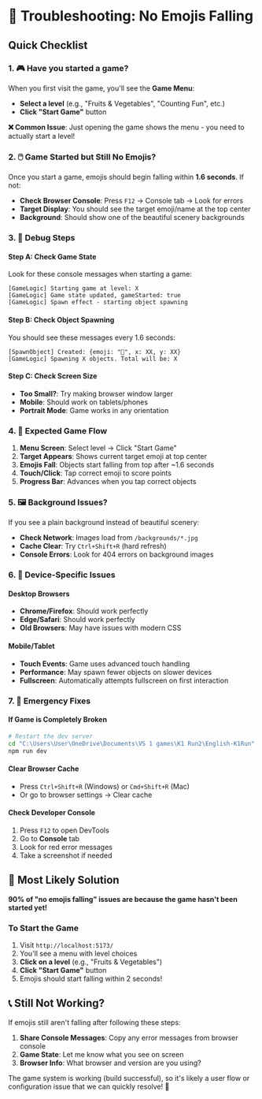 # 🐛 Troubleshooting: No Emojis Falling

## Quick Checklist

### 1. 🎮 **Have you started a game?**

When you first visit the game, you'll see the **Game Menu**:

- **Select a level** (e.g., "Fruits & Vegetables", "Counting Fun", etc.)
- **Click "Start Game"** button

**❌ Common Issue**: Just opening the game shows the menu - you need to actually start a level!

### 2. 🖱️ **Game Started but Still No Emojis?**

Once you start a game, emojis should begin falling within **1.6 seconds**. If not:

- **Check Browser Console**: Press `F12` → Console tab → Look for errors
- **Target Display**: You should see the target emoji/name at the top center
- **Background**: Should show one of the beautiful scenery backgrounds

### 3. 🔧 **Debug Steps**

#### Step A: Check Game State

Look for these console messages when starting a game:

```
[GameLogic] Starting game at level: X
[GameLogic] Game state updated, gameStarted: true
[GameLogic] Spawn effect - starting object spawning
```

#### Step B: Check Object Spawning

You should see these messages every 1.6 seconds:

```
[SpawnObject] Created: {emoji: "🍎", x: XX, y: XX}
[GameLogic] Spawning X objects. Total will be: X
```

#### Step C: Check Screen Size

- **Too Small?**: Try making browser window larger
- **Mobile**: Should work on tablets/phones
- **Portrait Mode**: Game works in any orientation

### 4. 🎯 **Expected Game Flow**

1. **Menu Screen**: Select level → Click "Start Game"
2. **Target Appears**: Shows current target emoji at top center
3. **Emojis Fall**: Objects start falling from top after ~1.6 seconds
4. **Touch/Click**: Tap correct emoji to score points
5. **Progress Bar**: Advances when you tap correct objects

### 5. 🖼️ **Background Issues?**

If you see a plain background instead of beautiful scenery:

- **Check Network**: Images load from `/backgrounds/*.jpg`
- **Cache Clear**: Try `Ctrl+Shift+R` (hard refresh)
- **Console Errors**: Look for 404 errors on background images

### 6. 📱 **Device-Specific Issues**

#### Desktop Browsers

- **Chrome/Firefox**: Should work perfectly
- **Edge/Safari**: Should work perfectly
- **Old Browsers**: May have issues with modern CSS

#### Mobile/Tablet

- **Touch Events**: Game uses advanced touch handling
- **Performance**: May spawn fewer objects on slower devices
- **Fullscreen**: Automatically attempts fullscreen on first interaction

### 7. 🚨 **Emergency Fixes**

#### If Game is Completely Broken

```bash
# Restart the dev server
cd "C:\Users\User\OneDrive\Documents\VS 1 games\K1 Run2\English-K1Run"
npm run dev
```

#### Clear Browser Cache

- Press `Ctrl+Shift+R` (Windows) or `Cmd+Shift+R` (Mac)
- Or go to browser settings → Clear cache

#### Check Developer Console

1. Press `F12` to open DevTools
2. Go to **Console** tab
3. Look for red error messages
4. Take a screenshot if needed

## 🎯 **Most Likely Solution**

**90% of "no emojis falling" issues are because the game hasn't been started yet!**

### To Start the Game

1. Visit `http://localhost:5173/`
2. You'll see a menu with level choices
3. **Click on a level** (e.g., "Fruits & Vegetables")
4. **Click "Start Game"** button
5. Emojis should start falling within 2 seconds!

## 📞 **Still Not Working?**

If emojis still aren't falling after following these steps:

1. **Share Console Messages**: Copy any error messages from browser console
2. **Game State**: Let me know what you see on screen
3. **Browser Info**: What browser and version are you using?

The game system is working (build successful), so it's likely a user flow or configuration issue that we can quickly resolve! 🚀
